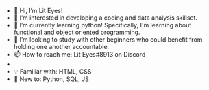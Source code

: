 - 👋 Hi, I’m Lit Eyes!
- 👀 I’m interested in developing a coding and data analysis skillset.
- 🌱 I’m currently learning python! Specifically, I'm learning about functional and object oriented programming.
- 💞️ I’m looking to study with other beginners who could benefit from holding one another accountable.
- 📫 How to reach me: Lit Eyes#8913 on Discord
- 
- :bulb: Familiar with: HTML, CSS
- :thinking: New to: Python, SQL, JS

<!---
Lit-Eyes/Lit-Eyes is a ✨ special ✨ repository because its `README.md` (this file) appears on your GitHub profile.
You can click the Preview link to take a look at your changes.
--->
